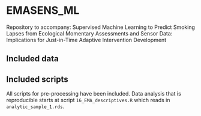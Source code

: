 # EMASENS_ML

Repository to accompany: Supervised Machine Learning to Predict Smoking Lapses from Ecological Momentary Assessments and Sensor Data: Implications for Just-in-Time Adaptive Intervention Development

## Included data

## Included scripts

All scripts for pre-processing have been included. Data analysis that is reproducible starts at script `16_EMA_descriptives.R` which reads in `analytic_sample_1.rds`.

